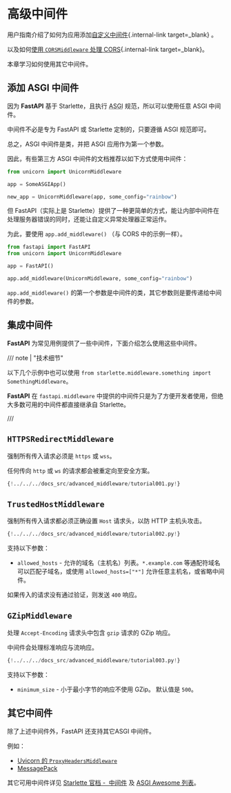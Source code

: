 # 高级中间件

用户指南介绍了如何为应用添加[自定义中间件](../tutorial/middleware.md){.internal-link target=_blank} 。

以及如何[使用 `CORSMiddleware` 处理 CORS](../tutorial/cors.md){.internal-link target=_blank}。

本章学习如何使用其它中间件。

## 添加 ASGI 中间件

因为 **FastAPI** 基于 Starlette，且执行 <abbr title="Asynchronous Server Gateway Interface，异步服务器网关界面">ASGI</abbr> 规范，所以可以使用任意 ASGI 中间件。

中间件不必是专为 FastAPI 或 Starlette 定制的，只要遵循 ASGI 规范即可。

总之，ASGI 中间件是类，并把 ASGI 应用作为第一个参数。

因此，有些第三方 ASGI 中间件的文档推荐以如下方式使用中间件：

```Python
from unicorn import UnicornMiddleware

app = SomeASGIApp()

new_app = UnicornMiddleware(app, some_config="rainbow")
```

但 FastAPI（实际上是 Starlette）提供了一种更简单的方式，能让内部中间件在处理服务器错误的同时，还能让自定义异常处理器正常运作。

为此，要使用 `app.add_middleware()` （与 CORS 中的示例一样）。

```Python
from fastapi import FastAPI
from unicorn import UnicornMiddleware

app = FastAPI()

app.add_middleware(UnicornMiddleware, some_config="rainbow")
```

`app.add_middleware()` 的第一个参数是中间件的类，其它参数则是要传递给中间件的参数。

## 集成中间件

**FastAPI** 为常见用例提供了一些中间件，下面介绍怎么使用这些中间件。

/// note | "技术细节"

以下几个示例中也可以使用 `from starlette.middleware.something import SomethingMiddleware`。

**FastAPI** 在 `fastapi.middleware` 中提供的中间件只是为了方便开发者使用，但绝大多数可用的中间件都直接继承自 Starlette。

///

## `HTTPSRedirectMiddleware`

强制所有传入请求必须是 `https` 或 `wss`。

任何传向 `http` 或 `ws` 的请求都会被重定向至安全方案。

```Python hl_lines="2  6"
{!../../../docs_src/advanced_middleware/tutorial001.py!}
```

## `TrustedHostMiddleware`

强制所有传入请求都必须正确设置 `Host` 请求头，以防 HTTP 主机头攻击。

```Python hl_lines="2  6-8"
{!../../../docs_src/advanced_middleware/tutorial002.py!}
```

支持以下参数：

* `allowed_hosts` - 允许的域名（主机名）列表。`*.example.com` 等通配符域名可以匹配子域名，或使用 `allowed_hosts=["*"]` 允许任意主机名，或省略中间件。

如果传入的请求没有通过验证，则发送 `400` 响应。

## `GZipMiddleware`

处理 `Accept-Encoding` 请求头中包含 `gzip` 请求的 GZip 响应。

中间件会处理标准响应与流响应。

```Python hl_lines="2  6"
{!../../../docs_src/advanced_middleware/tutorial003.py!}
```

支持以下参数：

* `minimum_size` - 小于最小字节的响应不使用 GZip。 默认值是 `500`。

## 其它中间件

除了上述中间件外，FastAPI 还支持其它ASGI 中间件。

例如：

* <a href="https://github.com/encode/uvicorn/blob/master/uvicorn/middleware/proxy_headers.py" class="external-link" target="_blank">Uvicorn 的 `ProxyHeadersMiddleware`</a>
* <a href="https://github.com/florimondmanca/msgpack-asgi" class="external-link" target="_blank">MessagePack</a>

其它可用中间件详见 <a href="https://www.starlette.io/middleware/" class="external-link" target="_blank">Starlette 官档 -  中间件</a> 及 <a href="https://github.com/florimondmanca/awesome-asgi" class="external-link" target="_blank">ASGI Awesome 列表</a>。

